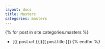 ```yaml
---
layout: docs
title: Masters
categories: masters
---
```


{% for post in site.categories.masters %}
* [{{ post.url }}]({{ post.title }})
{% endfor %}
